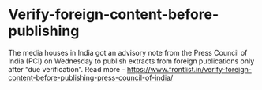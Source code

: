 # Verify-foreign-content-before-publishing
The media houses in India got an advisory note from the Press Council of India (PCI) on Wednesday to publish extracts from foreign publications only after “due verification”. Read more - https://www.frontlist.in/verify-foreign-content-before-publishing-press-council-of-india/

